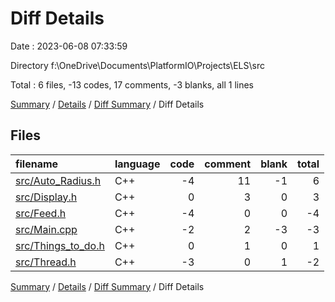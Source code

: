 # Diff Details

Date : 2023-06-08 07:33:59

Directory f:\\OneDrive\\Documents\\PlatformIO\\Projects\\ELS\\src

Total : 6 files,  -13 codes, 17 comments, -3 blanks, all 1 lines

[Summary](results.md) / [Details](details.md) / [Diff Summary](diff.md) / Diff Details

## Files
| filename | language | code | comment | blank | total |
| :--- | :--- | ---: | ---: | ---: | ---: |
| [src/Auto_Radius.h](/src/Auto_Radius.h) | C++ | -4 | 11 | -1 | 6 |
| [src/Display.h](/src/Display.h) | C++ | 0 | 3 | 0 | 3 |
| [src/Feed.h](/src/Feed.h) | C++ | -4 | 0 | 0 | -4 |
| [src/Main.cpp](/src/Main.cpp) | C++ | -2 | 2 | -3 | -3 |
| [src/Things_to_do.h](/src/Things_to_do.h) | C++ | 0 | 1 | 0 | 1 |
| [src/Thread.h](/src/Thread.h) | C++ | -3 | 0 | 1 | -2 |

[Summary](results.md) / [Details](details.md) / [Diff Summary](diff.md) / Diff Details